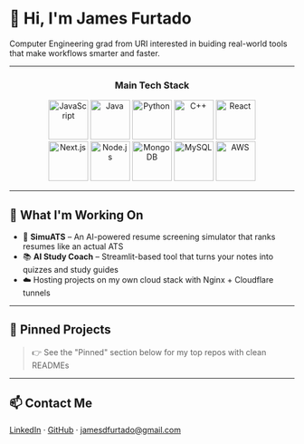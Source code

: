 # 👋 Hi, I'm James Furtado

Computer Engineering grad from URI interested in buiding real-world tools that make workflows smarter and faster.

---

<h3 align="center">Main Tech Stack</h3>

<p align="center">
  <img src="https://cdn.jsdelivr.net/gh/devicons/devicon/icons/javascript/javascript-original.svg" alt="JavaScript" width="70"/>
  <img src="https://cdn.jsdelivr.net/gh/devicons/devicon/icons/java/java-original.svg" alt="Java" width="70"/>
  <img src="https://cdn.jsdelivr.net/gh/devicons/devicon/icons/python/python-original.svg" alt="Python" width="70"/>
  <img src="https://cdn.jsdelivr.net/gh/devicons/devicon/icons/cplusplus/cplusplus-original.svg" alt="C++" width="70"/>
  <img src="https://cdn.jsdelivr.net/gh/devicons/devicon/icons/react/react-original.svg" alt="React" width="70"/>
  <br/>
  <img src="https://cdn.jsdelivr.net/gh/devicons/devicon/icons/nextjs/nextjs-original.svg" alt="Next.js" width="70"/>
  <img src="https://cdn.jsdelivr.net/gh/devicons/devicon/icons/nodejs/nodejs-original.svg" alt="Node.js" width="70"/>
  <img src="https://cdn.jsdelivr.net/gh/devicons/devicon/icons/mongodb/mongodb-original.svg" alt="MongoDB" width="70"/>
  <img src="https://cdn.jsdelivr.net/gh/devicons/devicon/icons/mysql/mysql-original.svg" alt="MySQL" width="70"/>
  <img src="https://upload.wikimedia.org/wikipedia/commons/9/93/Amazon_Web_Services_Logo.svg" alt="AWS" width="70"/>
</p>


---

## 🚧 What I'm Working On
- 🔎 **SimuATS** – An AI-powered resume screening simulator that ranks resumes like an actual ATS
- 📚 **AI Study Coach** – Streamlit-based tool that turns your notes into quizzes and study guides
- ☁️ Hosting projects on my own cloud stack with Nginx + Cloudflare tunnels

---

## 📌 Pinned Projects
> 👉 See the "Pinned" section below for my top repos with clean READMEs

---

## 📫 Contact Me
[LinkedIn](https://www.linkedin.com/in/james-furtado) · [GitHub](https://github.com/jamesdfurtado) · jamesdfurtado@gmail.com

<!-- Optional: Add GitHub stats only if useful -->
<!--
![James's GitHub stats](https://github-readme-stats.vercel.app/api?username=jamesdfurtado&show_icons=true&theme=default)
-->
